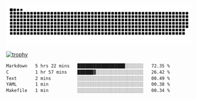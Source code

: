 ﻿<picture>
  <source media="(prefers-color-scheme: dark)" srcset="https://raw.githubusercontent.com/Ainavo/Ainavo/output/github-contribution-grid-snake-dark.svg">
  <source media="(prefers-color-scheme: light)" srcset="https://raw.githubusercontent.com/Ainavo/Ainavo/output/github-contribution-grid-snake.svg">
  <img alt="github contribution grid snake animation" src="https://raw.githubusercontent.com/Ainavo/Ainavo/output/github-contribution-grid-snake.svg">
</picture>

[![trophy](https://github-profile-trophy.vercel.app/?username=Ainavo)](https://github.com/ryo-ma/github-profile-trophy)

<!--START_SECTION:waka-->

```txt
Markdown   5 hrs 22 mins   ██████████████████░░░░░░░   72.35 %
C          1 hr 57 mins    ██████▓░░░░░░░░░░░░░░░░░░   26.42 %
Text       2 mins          ░░░░░░░░░░░░░░░░░░░░░░░░░   00.49 %
YAML       1 min           ░░░░░░░░░░░░░░░░░░░░░░░░░   00.38 %
Makefile   1 min           ░░░░░░░░░░░░░░░░░░░░░░░░░   00.34 %
```

<!--END_SECTION:waka-->

